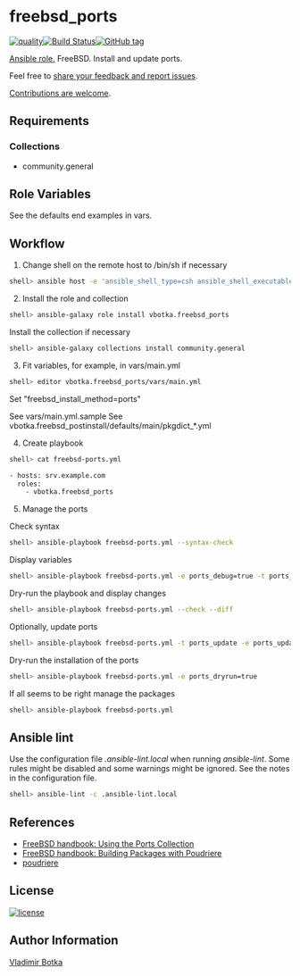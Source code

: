 # freebsd_ports

[![quality](https://img.shields.io/ansible/quality/27910)](https://galaxy.ansible.com/vbotka/freebsd_ports)[![Build Status](https://app.travis-ci.com/vbotka/ansible-freebsd-ports.svg?branch=master)](https://app.travis-ci.com/vbotka/ansible-freebsd-ports)[![GitHub tag](https://img.shields.io/github/v/tag/vbotka/ansible-freebsd-ports)](https://github.com/vbotka/ansible-freebsd-ports/tags)

[Ansible role.](https://galaxy.ansible.com/vbotka/freebsd_ports/) FreeBSD. Install and update ports.

Feel free to [share your feedback and report issues](https://github.com/vbotka/ansible-freebsd-ports/issues).

[Contributions are welcome](https://github.com/firstcontributions/first-contributions).


## Requirements

### Collections

- community.general


## Role Variables

See the defaults end examples in vars.


## Workflow

1) Change shell on the remote host to /bin/sh if necessary

```bash
shell> ansible host -e 'ansible_shell_type=csh ansible_shell_executable=/bin/csh' -a 'sudo pw usermod user -s /bin/sh'
```

2) Install the role and collection

```bash
shell> ansible-galaxy role install vbotka.freebsd_ports
```
Install the collection if necessary

```bash
shell> ansible-galaxy collections install community.general
```

3) Fit variables, for example, in vars/main.yml

```bash
shell> editor vbotka.freebsd_ports/vars/main.yml
```

Set "freebsd_install_method=ports"

See vars/main.yml.sample
See vbotka.freebsd_postinstall/defaults/main/pkgdict_*.yml

4) Create playbook

```bash
shell> cat freebsd-ports.yml

- hosts: srv.example.com
  roles:
    - vbotka.freebsd_ports
```

5) Manage the ports

Check syntax

```bash
shell> ansible-playbook freebsd-ports.yml --syntax-check
```

Display variables

```bash
shell> ansible-playbook freebsd-ports.yml -e ports_debug=true -t ports_debug
```

Dry-run the playbook and display changes

```bash
shell> ansible-playbook freebsd-ports.yml --check --diff
```

Optionally, update ports

```bash
shell> ansible-playbook freebsd-ports.yml -t ports_update -e ports_update=true
```

Dry-run the installation of the ports

```bash
shell> ansible-playbook freebsd-ports.yml -e ports_dryrun=true
```

If all seems to be right manage the packages

```bash
shell> ansible-playbook freebsd-ports.yml
```


## Ansible lint

Use the configuration file *.ansible-lint.local* when running *ansible-lint*. Some rules might be disabled and some warnings might be ignored. See the notes in the configuration file.

```bash
shell> ansible-lint -c .ansible-lint.local
```


## References

- [FreeBSD handbook: Using the Ports Collection](https://docs.freebsd.org/en/books/handbook/ports/#ports-using)
- [FreeBSD handbook: Building Packages with Poudriere](https://docs.freebsd.org/en/books/handbook/ports/#ports-poudriere)
- [poudriere](https://github.com/freebsd/poudriere/wiki)


## License

[![license](https://img.shields.io/badge/license-BSD-red.svg)](https://www.freebsd.org/doc/en/articles/bsdl-gpl/article.html)


## Author Information

[Vladimir Botka](https://botka.info)
